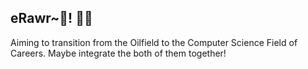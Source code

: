 ## eRawr~💜! 👋😸
 
<!--
**BloodSung/BloodSung** is a ✨ _special_ ✨ repository because its `README.md` (this file) appears on your GitHub profile.

Here are some ideas to get you started:

- 🔭 I’m currently working on ...
Aiming to transition from the Oilfield to the Computer Science Field of Careers. Maybe integrate the both of them together!
- 🌱 I’m currently learning ...
- 👯 I’m looking to collaborate on ...
- 🤔 I’m looking for help with ...
- 💬 Ask me about ...
- 📫 How to reach me: ...
- 😄 Pronouns: ...
- ⚡ Fun fact: ...
-->

Aiming to transition from the Oilfield to the Computer Science Field of Careers. Maybe integrate the both of them together!
